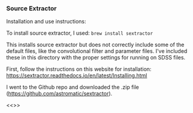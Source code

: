 ### Source Extractor 
Installation and use instructions:

To install source extractor, I used:
```brew install sextractor```

This installs source extractor but does not correctly include some of the default files, like the convolutional filter and parameter files. I've included these in this directory with the proper settings for running on SDSS files.

First, follow the instructions on this website for installation: https://sextractor.readthedocs.io/en/latest/Installing.html

I went to the Github repo and downloaded the .zip file (https://github.com/astromatic/sextractor).

<<<Testing code block>>>